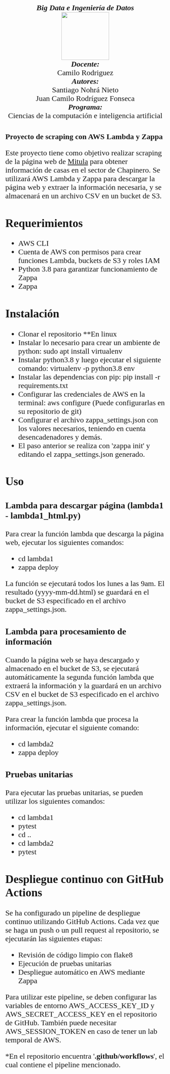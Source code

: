 <p align="center">
<FONT FACE="times new roman" SIZE=5>
<i><b>Big Data e Ingeniería de Datos</b></i>
<br>
<img src="https://res-5.cloudinary.com/crunchbase-production/image/upload/c_lpad,h_256,w_256,f_auto,q_auto:eco/v1455514364/pim02bzqvgz0hibsra41.png"
width="150" height="150">
</img>
<br>
<i><b>Docente:</b></i><br> Camilo Rodriguez
<br>
<i><b>Autores:</b></i>
<br>
Santiago Nohrá Nieto
<br>
Juan Camilo Rodríguez Fonseca
<br>
<i><b>Programa:</b></i>
<br>
Ciencias de la computación e inteligencia artificial
<br>

# Proyecto de scraping con AWS Lambda y Zappa
Este proyecto tiene como objetivo realizar scraping de la página web de <a href="https://casas.mitula.com.co/">Mitula</a> para obtener información de casas en el sector de Chapinero. Se utilizará AWS Lambda y Zappa para descargar la página web y extraer la información necesaria, y se almacenará en un archivo CSV en un bucket de S3.

## Requerimientos

- AWS CLI
- Cuenta de AWS con permisos para crear funciones Lambda, buckets de S3 y roles IAM
- Python 3.8 para garantizar funcionamiento de Zappa
- Zappa

## Instalación

- Clonar el repositorio
**En linux
- Instalar lo necesario para crear un ambiente de python: sudo apt install virtualenv
- Instalar python3.8 y luego ejecutar el siguiente comando: virtualenv -p python3.8 env
- Instalar las dependencias con pip: pip install -r requirements.txt
- Configurar las credenciales de AWS en la terminal: aws configure (Puede configurarlas en su repositorio de git)
- Configurar el archivo zappa_settings.json con los valores necesarios, teniendo en cuenta desencadenadores y demás.
- El paso anterior se realiza con 'zappa init' y editando el zappa_settings.json generado.

## Uso

### Lambda para descargar página (lambda1 - lambda1_html.py)

Para crear la función lambda que descarga la página web, ejecutar los siguientes comandos:

- cd lambda1
- zappa deploy

La función se ejecutará todos los lunes a las 9am. El resultado (yyyy-mm-dd.html) se guardará en el bucket de S3 especificado en el archivo zappa_settings.json.

### Lambda para procesamiento de información

Cuando la página web se haya descargado y almacenado en el bucket de S3, se ejecutará automáticamente la segunda función lambda que extraerá la información y la guardará en un archivo CSV en el bucket de S3 especificado en el archivo zappa_settings.json.

Para crear la función lambda que procesa la información, ejecutar el siguiente comando:

- cd lambda2
- zappa deploy

### Pruebas unitarias

Para ejecutar las pruebas unitarias, se pueden utilizar los siguientes comandos:

- cd lambda1
- pytest
- cd ..
- cd lambda2
- pytest

## Despliegue continuo con GitHub Actions

Se ha configurado un pipeline de despliegue continuo utilizando GitHub Actions. Cada vez que se haga un push o un pull request al repositorio, se ejecutarán las siguientes etapas:

- Revisión de código limpio con flake8
- Ejecución de pruebas unitarias
- Despliegue automático en AWS mediante Zappa

Para utilizar este pipeline, se deben configurar las variables de entorno AWS_ACCESS_KEY_ID y AWS_SECRET_ACCESS_KEY en el repositorio de GitHub. También puede necesitar AWS_SESSION_TOKEN en caso de tener un lab temporal de AWS.

*En el repositorio encuentra '**.github/workflows**', el cual contiene el pipeline mencionado.

